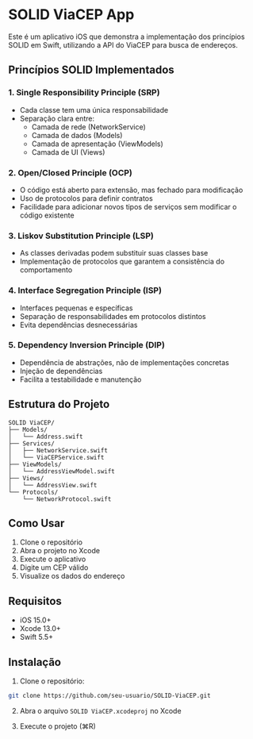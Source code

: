 # SOLID ViaCEP App

Este é um aplicativo iOS que demonstra a implementação dos princípios SOLID em Swift, utilizando a API do ViaCEP para busca de endereços.

## Princípios SOLID Implementados

### 1. Single Responsibility Principle (SRP)
- Cada classe tem uma única responsabilidade
- Separação clara entre:
  - Camada de rede (NetworkService)
  - Camada de dados (Models)
  - Camada de apresentação (ViewModels)
  - Camada de UI (Views)

### 2. Open/Closed Principle (OCP)
- O código está aberto para extensão, mas fechado para modificação
- Uso de protocolos para definir contratos
- Facilidade para adicionar novos tipos de serviços sem modificar o código existente

### 3. Liskov Substitution Principle (LSP)
- As classes derivadas podem substituir suas classes base
- Implementação de protocolos que garantem a consistência do comportamento

### 4. Interface Segregation Principle (ISP)
- Interfaces pequenas e específicas
- Separação de responsabilidades em protocolos distintos
- Evita dependências desnecessárias

### 5. Dependency Inversion Principle (DIP)
- Dependência de abstrações, não de implementações concretas
- Injeção de dependências
- Facilita a testabilidade e manutenção

## Estrutura do Projeto

```
SOLID ViaCEP/
├── Models/
│   └── Address.swift
├── Services/
│   ├── NetworkService.swift
│   └── ViaCEPService.swift
├── ViewModels/
│   └── AddressViewModel.swift
├── Views/
│   └── AddressView.swift
└── Protocols/
    └── NetworkProtocol.swift
```

## Como Usar

1. Clone o repositório
2. Abra o projeto no Xcode
3. Execute o aplicativo
4. Digite um CEP válido
5. Visualize os dados do endereço

## Requisitos

- iOS 15.0+
- Xcode 13.0+
- Swift 5.5+

## Instalação

1. Clone o repositório:
```bash
git clone https://github.com/seu-usuario/SOLID-ViaCEP.git
```

2. Abra o arquivo `SOLID ViaCEP.xcodeproj` no Xcode

3. Execute o projeto (⌘R) 